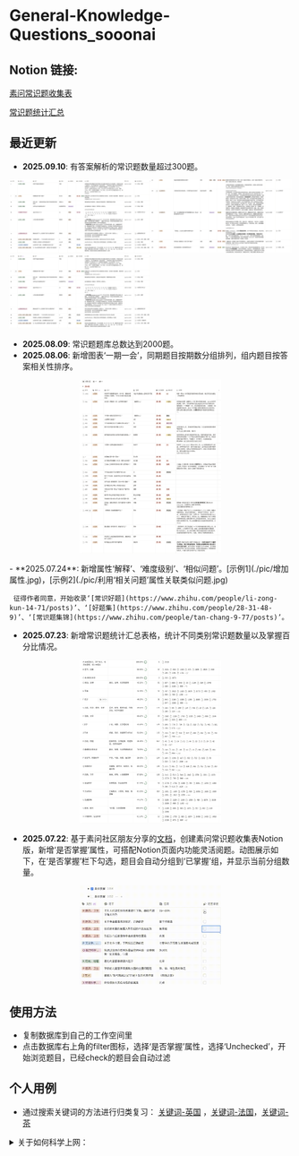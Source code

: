 # General-Knowledge-Questions_sooonai


## Notion 链接:

[素问常识题收集表](https://www.notion.so/239536f12b1780d0906fe6789f619ee6?v=239536f12b17811cbfcb000cffdb29d7&source=copy_link)

[常识题统计汇总](https://www.notion.so/239536f12b178092a942d316697fb815?source=copy_link)

## 最近更新
- **2025.09.10**: 有答案解析的常识题数量超过300题。

<img src="https://github.com/Jaqen81/General-Knowledge-Questions_sooonai/blob/main/pic/%E9%83%A8%E5%88%86%E8%A7%A3%E9%87%8A1.png" width="50%" height="50%"><img src="https://github.com/Jaqen81/General-Knowledge-Questions_sooonai/blob/main/pic/%E9%83%A8%E5%88%86%E8%A7%A3%E9%87%8A2.png" width="50%" height="50%"><img src="https://github.com/Jaqen81/General-Knowledge-Questions_sooonai/blob/main/pic/%E9%83%A8%E5%88%86%E8%A7%A3%E9%87%8A1.png" width="50%" height="50%">

- **2025.08.09**: 常识题题库总数达到2000题。
- **2025.08.06**: 新增图表‘一期一会’，同期题目按期数分组排列，组内题目按答案相关性排序。
<p align="center">
<img src="https://github.com/Jaqen81/General-Knowledge-Questions_sooonai/blob/main/pic/%E4%B8%80%E6%9C%9F%E4%B8%80%E4%BC%9A.png" width="50%" height="50%">
</p>
- **2025.07.24**: 新增属性‘解释’、‘难度级别’、‘相似问题’。[示例1](./pic/增加属性.jpg)，[示例2](./pic/利用‘相关问题’属性关联类似问题.jpg) 
  
     征得作者同意，开始收录‘[常识好题](https://www.zhihu.com/people/li-zong-kun-14-71/posts)’、‘[好题集](https://www.zhihu.com/people/28-31-48-9)’、‘[常识题集锦](https://www.zhihu.com/people/tan-chang-9-77/posts)’。

- **2025.07.23**: 新增常识题统计汇总表格，统计不同类别常识题数量以及掌握百分比情况。
<p align="center">
 <img src="https://github.com/Jaqen81/General-Knowledge-Questions_sooonai/blob/main/pic/cs.png" width="50%" height="50%">
</p>

- **2025.07.22**: 基于素问社区朋友分享的[文档](https://docs.qq.com/sheet/DR01mcEpwek1IYkFX?tab=BB08J2)，创建素问常识题收集表Notion版，新增‘是否掌握’属性，可搭配Notion页面内功能灵活阅题。动图展示如下，在‘是否掌握’栏下勾选，题目会自动分组到‘已掌握’组，并显示当前分组数量。
<p align="center">
<img src="https://github.com/Jaqen81/General-Knowledge-Questions_sooonai/blob/main/pic/ckkkk.gif" width="50%" height="50%"> 
</p>

## 使用方法

- 复制数据库到自己的工作空间里
- 点击数据库右上角的filter图标，选择‘是否掌握’属性，选择‘Unchecked’，开始浏览题目，已经check的题目会自动过滤


## 个人用例

- 通过搜索关键词的方法进行归类复习： [关键词-英国](./pic/关键词-英国.jpg) ，[关键词-法国](./pic/关键词-法国.jpg)，[关键词-茶](./pic/关键词-茶.jpg)
  

<details>
<summary> 关于如何科学上网：</summary>

- 手机或者电脑等电子设备翻墙上网有两种方式，第一种是直接买VPN应用内的套餐，一键启动可用，第二种是买国外节点的流量套餐再用shadowsocks这类的应用进行连接
    1. 可直连的VPN应用，一键启动：
        - iphone/android/mac/windows用户可以在app store/应用市场下载“快连VPN”，英文名叫LetsVPN。有时候买的套餐一不小心用完了，陷入没有流量需要续VPN，但有VPN才能续流量的两难之地的时候，这个会派上用场，$1.99一周，不需翻墙可购买，买了即可翻墙。
        - iphone用户： Potatso、ComlinkVPN
    2. 买国外节点的套餐：
        - 首先在设备上下载一个vpn的app，iphone/android下载shadowsocks，win/mac/linux下载clash-verge，这些都相当于是用来翻墙的工具（客户端）
        - 外网的流量需要单独买了用，具体的形式就是，在专门提供服务的网站(以下有我自用的节点推荐）买套餐，买了之后会提供一个外网流量的订阅链接（节点），直接把链接复制到shadowsocks/clash-verge里就可以。
            - 购买流量（节点）的网站：
                1. ￥30每月，十个设备，150G流量，我平常工作用这个
                https://bywa-1.art/
                2. 稍微贵一点，非常快且稳定，非常重要的场合用这个
                https://justmysocks3.net/members/clientarea.php?action=services
- 具体细节参考：
    
    https://shadowsockshelp.github.io/Shadowsocks/
    
    https://vpnask.com/how-to-use-shadowsocks/
    
    https://lifebuddies.hk/how-to-use-shadowsocks/



</details>
